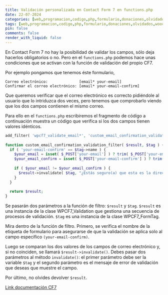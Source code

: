 ```yaml
---
title: Validación personalizada en Contact Form 7 en functions.php
date: 22-07-2024
categories: [web,programacion,codigo,php,formulario,donaciones,olvidados,woocommerce,wordpress,cf7]
tags: [web,programacion,codigo,php,formulario,donaciones,olvidados,woocommerce,wordpress,cf7]
pin: false
comments: false
render_with_liquid: false
---
```


En Contact Form 7 no hay la posibilidad de validar los campos, sólo deja hacerlos obligatorios o no. Pero en el `functions.php` podemos hace unas condiciones que se activan
con la función de validación del propio CF7.

Por ejemplo pongamos que tenemos éste formulario, 
```
Correo electrónico:              [email* your-email]
Confirmar el correo electrónico: [email* your-email-confirm]
```

Que queremos verificar que el correo electrónico es correcto pidiéndole al usuario que lo intriduzca dos veces, pero tenemos que comprobarlo viendo que los dos campos contienen el mismo correo.

Para ello en el `functions.php` escribiremos el fragmento de código a continuación muestra un código que verifica si los dos campos tienen valores idénticos.

```php
add_filter( 'wpcf7_validate_email*', 'custom_email_confirmation_validation_filter', 20, 2 );
  
function custom_email_confirmation_validation_filter( $result, $tag ) {
  if ( 'your-email-confirm' == $tag->name ) {
    $your_email = isset( $_POST['your-email'] ) ? trim( $_POST['your-email'] ) : '';
    $your_email_confirm = isset( $_POST['your-email-confirm'] ) ? trim( $_POST['your-email-confirm'] ) : '';
  
    if ( $your_email != $your_email_confirm ) {
      $result->invalidate( $tag, "¿Estás seguro(a) que esta es la dirección correcta?" );
    }
  }
  
  return $result;
}
```

Se pasarán dos parámetros a la función de filtro: `$result` y `$tag`. `$result` es una instancia de la clase WPCF7_Validation que gestiona una secuencia de procesos de validación. `$tag` es una instancia de la clase WPCF7_FormTag.

Mira dentro de la función de filtro. Primero, se verifica el nombre de la etiqueta de formulario para asegurarse de que la validación se aplica solo al campo específico `(your-email-confirm)`.

Luego se comparan los dos valores de los campos de correo electrónico y, si no coinciden, se llamará `$result->invalidate()`. Debes pasar dos parámetros al método `invalidate()`: el primer parámetro debe ser la variable `$tag` y el segundo parámetro es el mensaje de error de validación que deseas que muestre el campo.

Por último, no olvides devolver `$result`.

[Link documentación CF7](https://contactform7.com/es/2015/03/28/custom-validation/)
